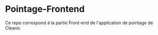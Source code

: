# Pointage-Frontend
Ce repo correspond à la partie Front-end de l'application de pointage de Cleanic
